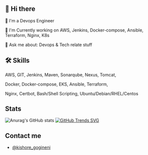 ## 👋 Hi there
🚀  I'm a Devops Engineer

🌱 I'm Currently working on AWS, Jenkins, Docker-compose, Ansible, Terraform, Nginx, K8s

💬 Ask me about:  Devops & Tech relate stuff

## 🛠 Skills
AWS, GIT, Jenkins, Maven, Sonarqube, Nexus, Tomcat, 

Docker, Docker-compose, EKS, Ansible, Terraform, 

Nginx, Certbot, Bash/Shell Scripting, Ubuntu/Debian/RHEL/Centos

## Stats
![Anurag's GitHub stats](https://github-readme-stats.vercel.app/api?username=iamkishore0&count_private=true) [![GitHub Trends SVG](https://api.githubtrends.io/user/svg/iamkishore0/langs)](https://githubtrends.io) 




## Contact me 

- [@kishore_gogineni](https://mail.google.com/mail/u/0/?view=cm&fs=1&tf=1&to=kishoregogineni10%40gmail.com&cc=&bcc=&su=&body=)
